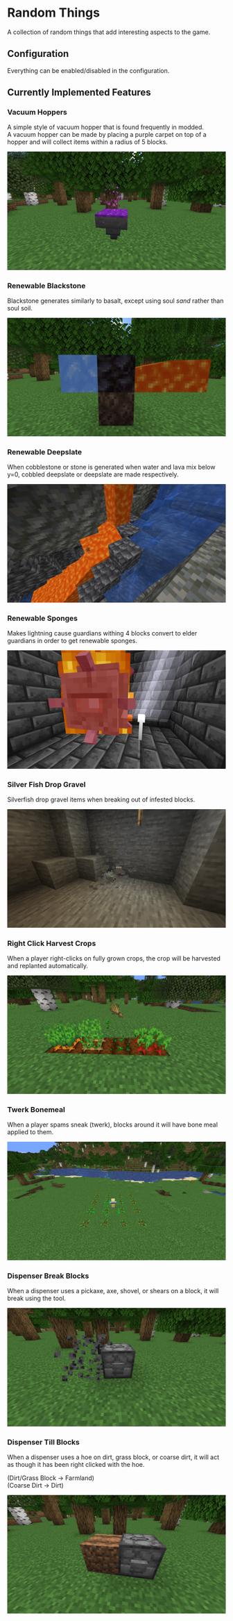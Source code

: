 # Random Things

A collection of random things that add interesting aspects to the game.

## Configuration

Everything can be enabled/disabled in the configuration.

## Currently Implemented Features

### Vacuum Hoppers

A simple style of vacuum hopper that is found frequently in modded.  
A vacuum hopper can be made by placing a purple carpet on top of a hopper
and will collect items within a radius of 5 blocks.

![Image of Vacuum Hoppers](./img/vacuum-hoppers.png)

### Renewable Blackstone

Blackstone generates similarly to basalt, except using soul *sand* rather than soul soil.

![Image of Renewable Blackstone](./img/blackstone-generation.png)

### Renewable Deepslate

When cobblestone or stone is generated when water and lava mix below y=0,
cobbled deepslate or deepslate are made respectively.

![Image of Renewable Deepslate](./img/deepslate-generation.png)

### Renewable Sponges

Makes lightning cause guardians withing 4 blocks convert to elder guardians in order to get renewable sponges.

![Image of Renewable Sponges](./img/elder-guardian-lightning.png)

### Silver Fish Drop Gravel

Silverfish drop gravel items when breaking out of infested blocks.

![Image of Silver Fish Drop Gravel](./img/silverfish-gravel.png)

### Right Click Harvest Crops

When a player right-clicks on fully grown crops, the crop will be harvested and replanted automatically.

![Image of Right Click Harvest Crops](./img/crop-harvest.png)

### Twerk Bonemeal

When a player spams sneak (twerk), blocks around it will have bone meal applied to them.

![Image of Twerk Bonemeal](./img/twerk-bonemeal.png)

### Dispenser Break Blocks

When a dispenser uses a pickaxe, axe, shovel, or shears on a block, it will break using the tool.

![Image of Dispenser Break Blocks](./img/dispsenser-break.png)

### Dispenser Till Blocks

When a dispenser uses a hoe on dirt, grass block, or coarse dirt, it will act as though it has been right clicked with
the hoe.

(Dirt/Grass Block -> Farmland)  
(Coarse Dirt -> Dirt)

![Image of Dispenser Till Blocks](./img/dispenser-till.png)

